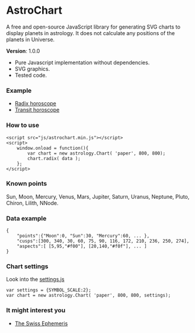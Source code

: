 # AstroChart
A free and open-source JavaScript library for generating SVG charts to display planets in astrology. It does not calculate any positions of the planets in Universe.

**Version**: 1.0.0

- Pure Javascript implementation without dependencies.
- SVG graphics.
- Tested code.

### Example
- [Radix horoscope](http://htmlpreview.github.io/?https://github.com/Kibo/AstroChart/blob/master/project/examples/radix/radix.html)
- [Transit horoscope](http://htmlpreview.github.io/?https://github.com/Kibo/AstroChart/blob/master/project/examples/transit/transit.html)

### How to use
```
<script src="js/astrochart.min.js"></script>
<script>
	window.onload = function(){	
		var chart = new astrology.Chart( 'paper', 800, 800);
		chart.radix( data );					
	};			
</script>
```
### Known points
Sun, Moon, Mercury, Venus, Mars, Jupiter, Saturn, Uranus, Neptune, Pluto, Chiron, Lilith, NNode.

### Data example
``` 
{
	"points":{"Moon":0, "Sun":30, "Mercury":60, ... },
	"cusps":[300, 340, 30, 60, 75, 90, 116, 172, 210, 236, 250, 274],
	"aspects":[ [5,95,"#f00"], [20,140,"#f0f"], ... ]
}
```

### Chart settings
Look into the [settings.js](https://github.com/Kibo/AstroChart/blob/master/project/src/settings.js)
```
var settings = {SYMBOL_SCALE:2};
var chart = new astrology.Chart( 'paper', 800, 800, settings);
```

### It might interest you
- [The Swiss Ephemeris](http://www.astro.com/swisseph/swephinfo_e.htm)